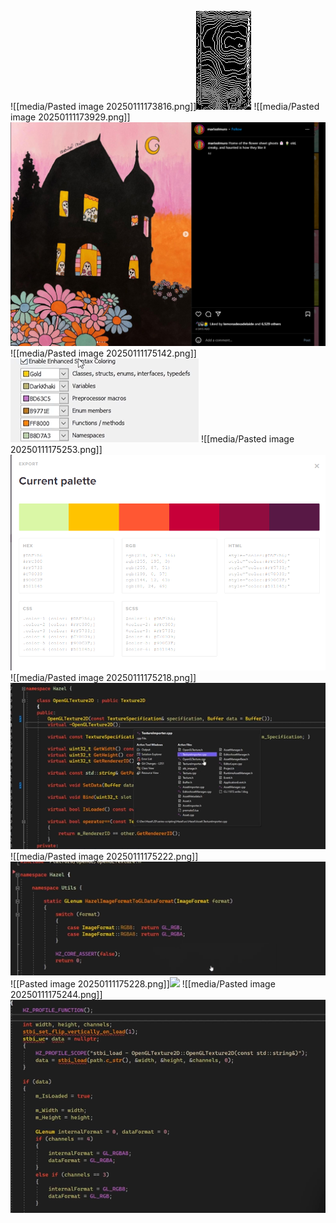 ![[media/Pasted image 20250111173816.png]]![](https://github.com/Stehfyn/vault/blob/main/vault/media/Pasted%20image%2020250111173816.png)
![[media/Pasted image 20250111173929.png]]![](https://github.com/Stehfyn/vault/blob/main/vault/media/Pasted%20image%2020250111173929.png)
![[media/Pasted image 20250111175142.png]]![](https://github.com/Stehfyn/vault/blob/main/vault/media/Pasted%20image%2020250111175142.png)
![[media/Pasted image 20250111175253.png]]![](https://github.com/Stehfyn/vault/blob/main/vault/media/Pasted%20image%2020250111175253.png)
![[media/Pasted image 20250111175218.png]]![](https://github.com/Stehfyn/vault/blob/main/vault/media/Pasted%20image%2020250111175218.png)
![[media/Pasted image 20250111175222.png]]![](https://github.com/Stehfyn/vault/blob/main/vault/media/Pasted%20image%2020250111175222.png)
![[Pasted image 20250111175228.png]]![](https://github.com/Stehfyn/vault/blob/main/vault/Pasted%20image%2020250111175228.png)
![[media/Pasted image 20250111175244.png]]![](https://github.com/Stehfyn/vault/blob/main/vault/media/Pasted%20image%2020250111175244.png)
